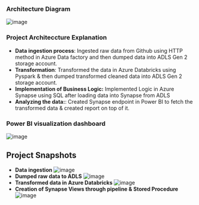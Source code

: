 ### Architecture Diagram
![image](https://github.com/ambergupta1199/Product_Sales_Analysis/assets/79975210/9f7ca380-907e-44c2-ac05-ef1d95014669)
### Project Architeccture Explanation
- **Data ingestion process**: Ingested raw data from Github using HTTP method in Azure Data factory and then dumped data into ADLS Gen 2 storage account.
- **Transformation**: Transformed the data in Azure Databricks using Pyspark & then dumped transformed cleaned data into ADLS Gen 2 storage account.
- **Implementation of Business Logic:** Implemented Logic in Azure Synapse using SQL after loading data into Synapse from ADLS
- **Analyzing the data:**: Created Synapse endpoint in Power BI to fetch the transformed data & created report on top of it.
### Power BI visualization dashboard
  ![image](https://github.com/ambergupta1199/Product_Sales_Analysis/assets/79975210/76ad1952-526f-49d6-93c5-00dc5b4f4147)
## Project Snapshots
- **Data ingestion**
![image](https://github.com/ambergupta1199/Product_Sales_Analysis/assets/79975210/9ca2a761-56df-42f3-a7e3-41944fc85fa2)
- **Dumped raw data to ADLS**
  ![image](https://github.com/ambergupta1199/Product_Sales_Analysis/assets/79975210/3c28e9fc-b7f5-419d-8629-ff83730b1407)
- **Transformed data in Azure Databricks**
  ![image](https://github.com/ambergupta1199/Product_Sales_Analysis/assets/79975210/633024ca-0026-4ef6-85c7-e5cbed7a4783)
- **Creation of Synapse Views through pipeline & Stored Procedure**
  ![image](https://github.com/ambergupta1199/Product_Sales_Analysis/assets/79975210/1a3bbefc-866f-41f3-ac4c-47504d57dcbf)
  






